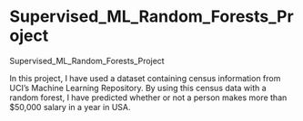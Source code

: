 # Supervised_ML_Random_Forests_Project
Supervised_ML_Random_Forests_Project


In this project, I have used a dataset containing census information from UCI’s Machine Learning Repository.
By using this census data with a random forest, I have predicted whether or not a person makes more than $50,000 salary in a year in USA.

